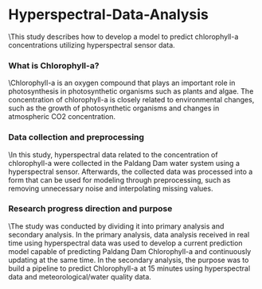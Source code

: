 # Hyperspectral-Data-Analysis
\This study describes how to develop a model to predict chlorophyll-a concentrations utilizing hyperspectral sensor data.

### What is Chlorophyll-a?
\Chlorophyll-a is an oxygen compound that plays an important role in photosynthesis in photosynthetic organisms such as plants and algae. The concentration of chlorophyll-a is closely related to environmental changes, such as the growth of photosynthetic organisms and changes in atmospheric CO2 concentration.

### Data collection and preprocessing
\In this study, hyperspectral data related to the concentration of chlorophyll-a were collected in the Paldang Dam water system using a hyperspectral sensor. Afterwards, the collected data was processed into a form that can be used for modeling through preprocessing, such as removing unnecessary noise and interpolating missing values.

### Research progress direction and purpose
 \The study was conducted by dividing it into primary analysis and secondary analysis. In the primary analysis, data analysis received in real time using hyperspectral data was used to develop a current prediction model capable of predicting Paldang Dam Chlorophyll-a and continuously updating at the same time. In the secondary analysis, the purpose was to build a pipeline to predict Chlorophyll-a at 15 minutes using hyperspectral data and meteorological/water quality data.
